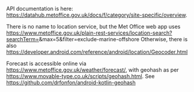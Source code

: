 API documentation is here: https://datahub.metoffice.gov.uk/docs/f/category/site-specific/overview.

There is no name to location service, but the Met Office web app uses https://www.metoffice.gov.uk/plain-rest-services/location-search?searchTerm=<location>&max=5&filter=exclude-marine-offshore
Otherwise, there is also https://developer.android.com/reference/android/location/Geocoder.html

Forecast is accessible online via https://www.metoffice.gov.uk/weather/forecast/<geohash>, with geohash as per https://www.movable-type.co.uk/scripts/geohash.html.
See https://github.com/drfonfon/android-kotlin-geohash
